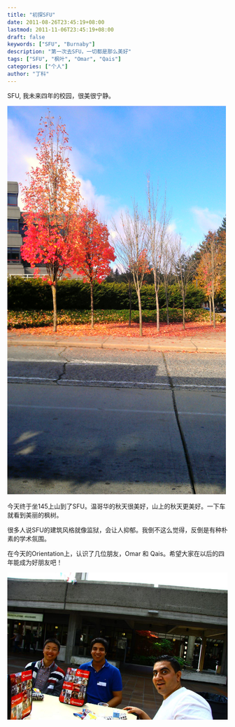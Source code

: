 ```yaml
---
title: "初探SFU"
date: 2011-08-26T23:45:19+08:00
lastmod: 2011-11-06T23:45:19+08:00
draft: false
keywords: ["SFU", "Burnaby"]
description: "第一次去SFU，一切都是那么美好"
tags: ["SFU", "枫叶", "Omar", "Qais"]
categories: ["个人"]
author: "丁科"
---
```


SFU, 我未来四年的校园，很美很宁静。

<img src="/pics/first_year_school_autumn.jpg" alt="Drawing" style="width: 500px;"/>

<!--more-->


今天终于坐145上山到了SFU。温哥华的秋天很美好，山上的秋天更美好。一下车就看到美丽的枫树。

很多人说SFU的建筑风格就像监狱，会让人抑郁。我倒不这么觉得，反倒是有种朴素的学术氛围。

在今天的Orientation上，认识了几位朋友，Omar 和 Qais。希望大家在以后的四年能成为好朋友吧！

<img src="/pics/first_day_sfu_omar_qais.jpg" alt="OmarAndQais" style="width: 600px;"/>






